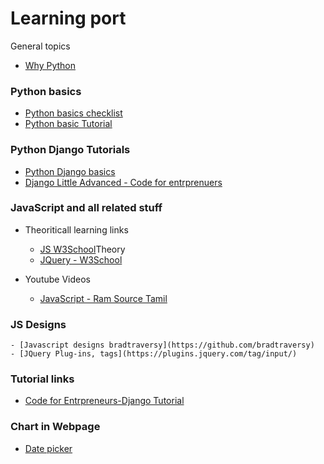 # Learning port
General topics
- [Why Python]()

### Python basics
- [Python basics checklist]()
- [Python basic Tutorial](https://www.youtube.com/watch?v=QXeEoD0pB3E&list=PLsyeobzWxl7poL9JTVyndKe62ieoN-MZ3)

### Python Django Tutorials

- [Python Django basics](https://www.youtube.com/watch?v=SIyxjRJ8VNY&list=PLsyeobzWxl7r2ukVgTqIQcl-1T0C2mzau)
- [Django Little Advanced - Code for entrprenuers](https://www.youtube.com/watch?v=-oQvMHpKkms&t=10652s)

### JavaScript and all related stuff

- Theoriticall learning links
    - [JS W3School](https://www.w3schools.com/js/default.asp)Theory
    - [JQuery - W3School](https://www.w3schools.com/jquery/default.asp)

- Youtube Videos
    - [JavaScript - Ram Source Tamil](https://www.youtube.com/playlist?list=PLFIUfkm8gifnKK4P0PjWGg7SOgYoRL958)

### JS Designs
    - [Javascript designs bradtraversy](https://github.com/bradtraversy)
    - [JQuery Plug-ins, tags](https://plugins.jquery.com/tag/input/)

### Tutorial links
- [Code for Entrpreneurs-Django Tutorial](https://www.codingforentrepreneurs.com/projects)

### Chart in Webpage

- [Date picker](https://fengyuanchen.github.io/datepicker/)